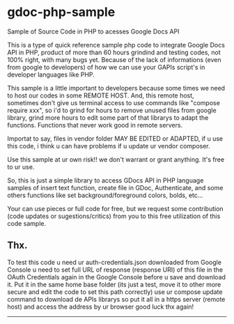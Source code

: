 # gdoc-php-sample
Sample of Source Code in PHP to acesses Google Docs API

This is a type of quick reference sample php code to integrate
Google Docs API in PHP, product of more than 60 hours grindind
and testing codes, not 100% right, with many bugs yet. Because of
the lack of informations (even from google to developers) of how
we can use your GAPIs script's in developer languages like PHP.

This sample is a little important to developers because some times 
we need to host our codes in some REMOTE HOST. And, this remote host, 
sometimes don't give us terminal access to use commands like 
"compose require xxx", so i'd to grind for hours to remove unused files
from google library, grind more hours to edit some part of that librarys
to adapt the functions. Functions that never work good in remote servers.

Importat to say, files in vendor folder MAY BE EDITED or ADAPTED, if u use
this code, i think u can have problems if u update ur vendor composer.

Use this sample at ur own risk!! we don't warrant or grant anything.
It's free to ur use.

So, this is just a simple library to access GDocs API in PHP language
samples of insert text function, create file in GDoc, Authenticate,
and some others functions like set background/foreground colors, bolds,
etc...

Your can use pieces or full code for free, 
but we request some contribution (code updates or sugestions/critics) 
from you to this free utilization of this code sample.

Thx.
---------------------

To test this code u need ur auth-credentials.json downloaded from Google Console
u need to set full URL of response (response URI) of this file in the OAuth Credentials
again in the Google Console before u save and download it.
Put it in the same home base folder (its just a test, move it to other more secure and 
edit the code to set this path correctly)
use ur compose update command to download de APIs librarys
so put it all in a https server (remote host) and access the address by ur browser
good luck
thx again!

----------------------

